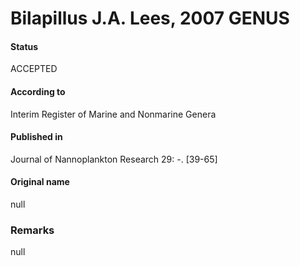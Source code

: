 Bilapillus J.A. Lees, 2007 GENUS
=======

#### Status
ACCEPTED

#### According to
Interim Register of Marine and Nonmarine Genera

#### Published in
Journal of Nannoplankton Research 29: -. [39-65]

#### Original name
null

### Remarks
null